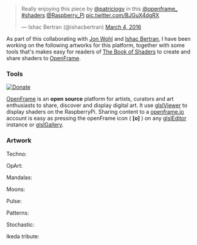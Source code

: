 <blockquote class="twitter-video" data-lang="en"><p lang="en" dir="ltr">Really enjoying this piece by <a href="https://twitter.com/patriciogv">@patriciogv</a> in this <a href="https://twitter.com/openframe_">@openframe_</a> <a href="https://twitter.com/hashtag/shaders?src=hash">#shaders</a> <a href="https://twitter.com/Raspberry_Pi">@Raspberry_Pi</a> <a href="https://t.co/BJGuX4dgRX">pic.twitter.com/BJGuX4dgRX</a></p>&mdash; Ishac Bertran (@ishacbertran) <a href="https://twitter.com/ishacbertran/status/705810414400086018">March 4, 2016</a></blockquote>
<script async src="//platform.twitter.com/widgets.js" charset="utf-8"></script>

As part of this collaborating with [Jon Wohl](http://jonathanwohl.com/) and [Ishac Bertran](http://ishback.com/), I have been working on the following artworks for this platform, together with some tools that's makes easy for readers of [The Book of Shaders](http://thebookofshaders.com) to create and share shaders to [OpenFrame](http://openframe.io/).

### Tools

[![Donate](https://www.paypalobjects.com/en_US/i/btn/btn_donate_SM.gif)](https://www.paypal.com/cgi-bin/webscr?cmd=_s-xclick&hosted_button_id=4BQMKQJDQ9XH6)

[OpenFrame](http://openframe.io/) is an **open source** platform for artists, curators and art enthusiasts to share, discover and display digital art. It use [glslViewer](/2015/glslViewer/) to display shaders on the RaspberryPi. Sharing content to a [openframe.io](http://openframe.io) account is easy as pressing the openFrame icon ( **[o]** ) on any [glslEditor](/2016/glslEditor/) instance or [glslGallery](https://github.com/patriciogonzalezvivo/glslGallery).

### Artwork

<script id='fbbvyqx'>(function(i){var f,s=document.getElementById(i);f=document.createElement('iframe');f.src='//button.flattr.com/view/?fid=51epz1&button=compact&url='+encodeURIComponent(document.URL);f.title='Flattr';f.height=20;f.width=110;f.style.borderWidth=0;s.parentNode.insertBefore(f,s);})('fbbvyqx');</script>

Techno:

<div class="glslGallery" data="160611135054,160517200804"></div>

OpArt:

<div class="glslGallery" data="160605154024,160516235834,160516233753,160516140131,160513201554,160513193817,160513210434"></div>

Mandalas:

<div class="glslGallery" data="160605165154,160604182710,160602154307,160521211926,160308014412,160307213819,160306124533,160306122120"></div>

Moons:

<div class="glslGallery" data="160313030533,160304203554,160304203331,160304202332,160302101922"></div>

Pulse:

<div class="glslGallery" data="160313025607,160313020334,160225221104,160308160958,160401203223"></div>

Patterns:

<div class="glslGallery" data="160506171132,160301005406,160306113630,160306113426,160306112725"></div>


Stochastic:

<div class="glslGallery" data="160510011212,160313193711,160401163851,160306213426,160226222825,160302003807,160302101337"></div>

Ikeda tribute:

<div class="glslGallery" data="160219112614,160302022724,160302102102,160401200714"></div>


